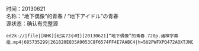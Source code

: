 时间：20130621  
名称：“地下偶像”的青春 / “地下アイドル”の青春  
源状态：确认有完整源
```
ed2k://|file|[NHK][纪实72小时][20130621]“地下偶像”的青春.720p.诸神字幕组.mp4|685735299|261820E835A9053C8F6574FF4E7AABC4|h=5U2PWFXPQ472AOXTJNQIDO5WNM46LS74|/
```
